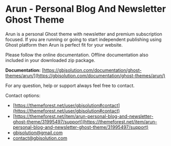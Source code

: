 # Arun - Personal Blog And Newsletter Ghost Theme

Arun is a personal Ghost theme with newsletter and premium subscription focused. If you are running or going to start independent publishing using Ghost platform then Arun is perfect fit for your website.

Please follow the online documentation. Offline documentation also included in your downloaded zip package.

**Documentation:** [https://gbjsolution.com/documentation/ghost-themes/arun/](https://gbjsolution.com/documentation/ghost-themes/arun/)

For any question, help or support always feel free to contact.

Contact options:

* [https://themeforest.net/user/gbjsolution#contact](https://themeforest.net/user/gbjsolution#contact)
* [https://themeforest.net/item/arun-personal-blog-and-newsletter-ghost-theme/31995497/support](https://themeforest.net/item/arun-personal-blog-and-newsletter-ghost-theme/31995497/support)
* [gbjsolution@gmail.com](mailto:gbjsolution@gmail.com)
* [contact@gbjsolution.com](mailto:contact@gbjsolution.com)
